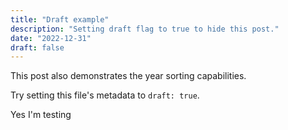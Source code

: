 ```yaml
---
title: "Draft example"
description: "Setting draft flag to true to hide this post."
date: "2022-12-31"
draft: false
---
```


This post also demonstrates the year sorting capabilities.

Try setting this file's metadata to `draft: true`.

Yes I'm testing
